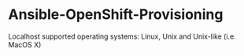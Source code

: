 # Ansible-OpenShift-Provisioning

Localhost supported operating systems: Linux, Unix and Unix-like (i.e. MacOS X)
 

